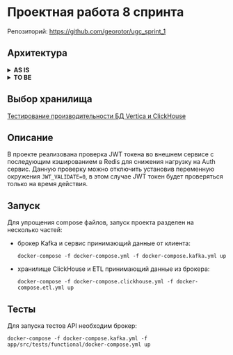 # Проектная работа 8 спринта

Репозиторий: https://github.com/georotor/ugc_sprint_1

## Архитектура
<details><summary><b>AS IS</b></summary>

![Архитектура AS IS](https://github.com/georotor/ugc_sprint_1/blob/main/docs/as_is.png?raw=true)

</details>

<details><summary><b>TO BE</b></summary>

![Архитектура TO BE](https://github.com/georotor/ugc_sprint_1/blob/main/docs/to_be.png?raw=true)

</details>

## Выбор хранилища
[Тестирование производительности БД Vertica и ClickHouse](https://github.com/georotor/ugc_sprint_1/tree/main/db_reasearch)

## Описание
В проекте реализована проверка JWT токена во внешнем сервисе с последующим кэшированием в Redis для снижения нагрузку на Auth сервис.
Данную проверку можно отключить установив переменную окружения `JWT_VALIDATE=0`, в этом случае JWT токен будет проверяться только на время действия.  

## Запуск
Для упрощения compose файлов, запуск проекта разделен на несколько частей:
- брокер Kafka и сервис принимающий данные от клиента:
  ```commandline
  docker-compose -f docker-compose.yml -f docker-compose.kafka.yml up
  ```
  
- хранилище ClickHouse и ETL принимающий данные из брокера:
  ```commandline
  docker-compose -f docker-compose.clickhouse.yml -f docker-compose.etl.yml up
  ```

## Тесты
Для запуска тестов API необходим брокер:
  ```commandline
  docker-compose -f docker-compose.kafka.yml -f app/src/tests/functional/docker-compose.yml up
  ```